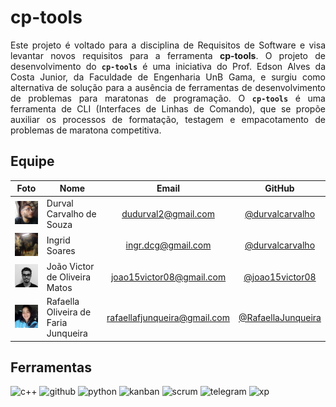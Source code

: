  <!-- home page -->

# cp-tools

<div align="justify">

Este projeto é voltado para a disciplina de Requisitos de Software e visa levantar novos requisitos para a ferramenta **cp-tools**. O projeto de desenvolvimento do **`cp-tools`** é uma iniciativa do Prof. Edson Alves da Costa Junior, da Faculdade de Engenharia UnB Gama, e surgiu como alternativa de solução para a ausência de ferramentas de desenvolvimento de problemas para maratonas de programação. O **`cp-tools`** é uma ferramenta de CLI (Interfaces de Linhas de Comando), que se propõe auxiliar os processos de formatação, testagem e empacotamento de problemas de maratona competitiva.

## Equipe
| Foto | <center>Nome | Email | GitHub |
| :----: | :---- | :-----: | :------: |
| <img src="_media/equipe/durval.jpg" alt="Durval Carvalho" width="100"> | Durval Carvalho de Souza	 | dudurval2@gmail.com | [@durvalcarvalho](https://github.com/durvalcarvalho) |
| <img src="_media/equipe/ingrid.jpg" alt="Ingrid Soares" width="100"> | Ingrid Soares | ingr.dcg@gmail.com | [@durvalcarvalho](https://github.com/durvalcarvalho) |
| <img src="_media/equipe/joao.jpg" alt="João Victor" width="100"> | João Victor de Oliveira Matos	 | joao15victor08@gmail.com | [@joao15victor08](https://github.com/joao15victor08) |
| <img src="_media/equipe/rafaella.jpg" alt="Rafaella Oliveira" width="100"> | Rafaella Oliveira de Faria Junqueira	 | 	rafaellafjunqueira@gmail.com | [@RafaellaJunqueira](https://github.com/RafaellaJunqueira) |
 
 ## Ferramentas
 <img src="https://cdn.iconscout.com/icon/free/png-512/c-programming-569564.png" alt="c++" width="100"> <img src="https://github.githubassets.com/images/modules/logos_page/GitHub-Mark.png" alt="github" width="100">	 <img src="https://cdn3.iconfinder.com/data/icons/logos-and-brands-adobe/512/267_Python-512.png" alt="python" width="100"> <img src="https://image.flaticon.com/icons/png/512/1654/1654324.png" alt="kanban" width="100"> <img src="https://static.thenounproject.com/png/44251-200.png" alt="scrum" width="100"> <img src="https://logodownload.org/wp-content/uploads/2017/11/telegram-logo.png" alt="telegram" width="100"> <img src="https://cdn1.iconfinder.com/data/icons/project-management-color-line-vol-1/512/EXTEME_PROGRAMMING-512.png" alt="xp" width="100">
